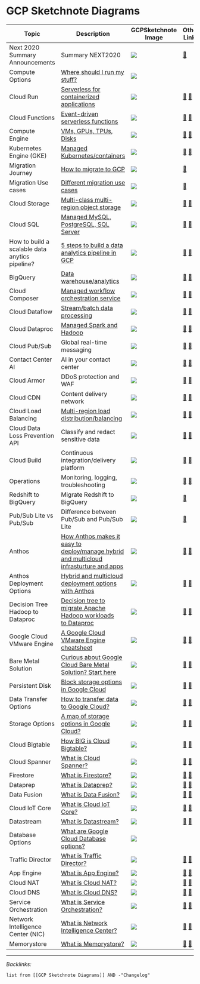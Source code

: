 # GCP Sketchnote Diagrams

|Topic|Description|GCPSketchnote Image|Other Links|
|-----|-----------|-------------------|-----------|
|Next 2020 Summary Announcements|Summary NEXT2020|[![](https://github.com/priyankavergadia/GCPSketchnote/raw/main/images/NEXT2020.jpg)](https://thecloudgirl.dev/NEXT2020.html)|[🔗](https://cloud.google.com/blog/topics/google-cloud-next/complete-list-of-announcements-from-google-cloud-next20-onair)|
|Compute Options|[Where should I run my stuff?](https://goo.gle/3Eo1iN5)|[![](https://github.com/priyankavergadia/GCPSketchnote/raw/main/images/ComputeOptions.jpg)](https://thecloudgirl.dev/gcpcompute.html)||
|Cloud Run|[Serverless for containerized applications](https://goo.gle/3jsdh3U)|[![](https://github.com/priyankavergadia/GCPSketchnote/raw/main/images/CloudRun.png)](https://thecloudgirl.dev/CloudRun.html)|[🔗](https://cloud.google.com/run?utm_source=twitter&utm_medium=unpaidsoc&utm_campaign=CDR_pve_gcp_gcpsketchnote_&utm_content=-) [📄](https://cloud.google.com/run/docs?utm_source=twitter&utm_medium=unpaidsoc&utm_campaign=CDR_pve_gcp_gcpsketchnote_&utm_content=-)|
|Cloud Functions|[Event-driven serverless functions](https://goo.gle/3jphpBR)|[![](https://github.com/priyankavergadia/GCPSketchnote/raw/main/images/cloudfunctions.png)](https://thecloudgirl.dev/CloudFunctions.html)|[🔗](https://cloud.google.com/functions?utm_source=twitter&utm_medium=unpaidsoc&utm_campaign=CDR_pve_gcp_gcpsketchnote_&utm_content=-) [📄](https://cloud.google.com/functions/docs?utm_source=twitter&utm_medium=unpaidsoc&utm_campaign=CDR_pve_gcp_gcpsketchnote_&utm_content=-)|
|Compute Engine|[VMs, GPUs, TPUs, Disks](https://goo.gle/3E8eRjr)|[![](https://github.com/priyankavergadia/GCPSketchnote/raw/main/images/GCE.jpg)](https://thecloudgirl.dev/gcpsketchnote2.html)|[🔗](https://cloud.google.com/compute?utm_source=twitter&utm_medium=unpaidsoc&utm_campaign=CDR_pve_gcp_gcpsketchnote_&utm_content=-) [📄](https://cloud.google.com/compute/docs?utm_source=twitter&utm_medium=unpaidsoc&utm_campaign=CDR_pve_gcp_gcpsketchnote_&utm_content=-)|
|Kubernetes Engine (GKE)|[Managed Kubernetes/containers](https://goo.gle/3pzWX5f)|[![](https://github.com/priyankavergadia/GCPSketchnote/raw/main/images/GKE.jpg)](https://thecloudgirl.dev/GKE.html)|[🔗](https://cloud.google.com/kubernetes-engine?utm_source=twitter&utm_medium=unpaidsoc&utm_campaign=CDR_pve_gcp_gcpsketchnote_&utm_content=-) [📄](https://cloud.google.com/kubernetes-engine/docs?utm_source=twitter&utm_medium=unpaidsoc&utm_campaign=CDR_pve_gcp_gcpsketchnote_&utm_content=-)|
|Migration Journey|[How to migrate to GCP](https://cloud.google.com/blog/topics/developers-practitioners/google-cloud-migration-made-easy)|[![](https://github.com/priyankavergadia/GCPSketchnote/raw/main/images/MigrationJourney.jpg)](https://thecloudgirl.dev/MigrationJourney.html)|[🔗](https://cloud.google.com/blog/topics/developers-practitioners/google-cloud-migration-made-easy?utm_source=twitter&utm_medium=unpaidsoc&utm_campaign=CDR_pve_gcp_gcpsketchnote_&utm_content=-)|
|Migration Use cases|[Different migration use cases](https://cloud.google.com/blog/topics/developers-practitioners/google-cloud-migration-made-easy)|[![](https://github.com/priyankavergadia/GCPSketchnote/raw/main/images/MigrationCheatsheet.png)](https://thecloudgirl.dev/MigrationCheatsheet.html)|[🔗](https://cloud.google.com/blog/topics/developers-practitioners/google-cloud-migration-made-easy?utm_source=twitter&utm_medium=unpaidsoc&utm_campaign=CDR_pve_gcp_gcpsketchnote_&utm_content=-)|
|Cloud Storage|[Multi-class multi-region object storage](https://goo.gle/2ZbYUth)|[![](https://github.com/priyankavergadia/GCPSketchnote/raw/main/images/GCS.png)](https://thecloudgirl.dev/CloudStorage.html)|[🔗](https://cloud.google.com/storage?utm_source=twitter&utm_medium=unpaidsoc&utm_campaign=CDR_pve_gcp_gcpsketchnote_&utm_content=-) [📄](https://cloud.google.com/storage/docs?utm_source=twitter&utm_medium=unpaidsoc&utm_campaign=CDR_pve_gcp_gcpsketchnote_&utm_content=-)|
|Cloud SQL|[Managed MySQL, PostgreSQL, SQL Server](https://goo.gle/3jtd8NR)|[![](https://github.com/priyankavergadia/GCPSketchnote/raw/main/images/CloudSQL.jpg)](https://thecloudgirl.dev/gcpsketchnote3.html)|[🔗](https://cloud.google.com/sql?utm_source=twitter&utm_medium=unpaidsoc&utm_campaign=CDR_pve_gcp_gcpsketchnote_&utm_content=-) [📄](https://cloud.google.com/sql/docs?utm_source=twitter&utm_medium=unpaidsoc&utm_campaign=CDR_pve_gcp_gcpsketchnote_&utm_content=-)|
|How to build a scalable data anytics pipeline?|[5 steps to build a data analytics pipeline in GCP](https://www.freecodecamp.org/news/scalable-data-analytics-pipeline/)|[![](https://github.com/priyankavergadia/GCPSketchnote/raw/main/images/analytics.png)](https://thecloudgirl.dev/analytics.html)|[🔗](https://cloud.google.com/solutions/smart-analytics?utm_source=twitter&utm_medium=unpaidsoc&utm_campaign=CDR_pve_gcp_gcpsketchnote_&utm_content=-) [📄](https://www.freecodecamp.org/news/scalable-data-analytics-pipeline/)|
|BigQuery|[Data warehouse/analytics](https://goo.gle/3C7DkEJ)|[![](https://github.com/priyankavergadia/GCPSketchnote/raw/main/images/BigQuery.jpg)](https://thecloudgirl.dev/bigquery.html)|[🔗](https://cloud.google.com/bigquery?utm_source=twitter&utm_medium=unpaidsoc&utm_campaign=CDR_pve_gcp_gcpsketchnote_&utm_content=-) [📄](https://cloud.google.com/bigquery/docs?utm_source=twitter&utm_medium=unpaidsoc&utm_campaign=CDR_pve_gcp_gcpsketchnote_&utm_content=-)|
|Cloud Composer|[Managed workflow orchestration service](https://goo.gle/3E7Oji7)|[![](https://github.com/priyankavergadia/GCPSketchnote/raw/main/images/Composer.jpg)](https://thecloudgirl.dev/Composer.html)|[🔗](https://cloud.google.com/composer?utm_source=twitter&utm_medium=unpaidsoc&utm_campaign=CDR_pve_gcp_gcpsketchnote_&utm_content=-) [📄](https://cloud.google.com/composer/docs?utm_source=twitter&utm_medium=unpaidsoc&utm_campaign=CDR_pve_gcp_gcpsketchnote_&utm_content=-)|
|Cloud Dataflow|[Stream/batch data processing](https://goo.gle/3nim7m5)|[![](https://github.com/priyankavergadia/GCPSketchnote/raw/main/images/Dataflow.jpg)](https://thecloudgirl.dev/dataflow.html)|[🔗](https://cloud.google.com/dataflow?utm_source=twitter&utm_medium=unpaidsoc&utm_campaign=CDR_pve_gcp_gcpsketchnote_&utm_content=-) [📄](https://cloud.google.com/dataflow/docs?utm_source=twitter&utm_medium=unpaidsoc&utm_campaign=CDR_pve_gcp_gcpsketchnote_&utm_content=-)|
|Cloud Dataproc|[Managed Spark and Hadoop](https://medium.com/google-cloud/all-you-need-to-know-about-google-cloud-dataproc-23fe91369678)|[![](https://github.com/priyankavergadia/GCPSketchnote/raw/main/images/Dataproc.jpg)](https://thecloudgirl.dev/Dataproc.html)|[🔗](https://cloud.google.com/dataproc?utm_source=twitter&utm_medium=unpaidsoc&utm_campaign=CDR_pve_gcp_gcpsketchnote_&utm_content=-) [📄](https://cloud.google.com/dataproc/docs?utm_source=twitter&utm_medium=unpaidsoc&utm_campaign=CDR_pve_gcp_gcpsketchnote_&utm_content=-)|
|Cloud Pub/Sub|Global real-time messaging|[![](https://github.com/priyankavergadia/GCPSketchnote/raw/main/images/pubsub.jpg)](https://thecloudgirl.dev/pubsub.html)|[🔗](https://cloud.google.com/pubsub?utm_source=twitter&utm_medium=unpaidsoc&utm_campaign=CDR_pve_gcp_gcpsketchnote_&utm_content=-) [📄](https://cloud.google.com/pubsub/docs?utm_source=twitter&utm_medium=unpaidsoc&utm_campaign=CDR_pve_gcp_gcpsketchnote_&utm_content=-) [🔗](https://www.youtube.com/playlist?list=PLIivdWyY5sqKwVLe4BLJ-vlh9r9zCdOse)|
|Contact Center AI|AI in your contact center|[![](https://github.com/priyankavergadia/GCPSketchnote/raw/main/images/ccai.jpg)](https://thecloudgirl.dev/CCAI.html)|[🔗](https://cloud.google.com/solutions/contact-center?utm_source=twitter&utm_medium=unpaidsoc&utm_campaign=CDR_pve_gcp_gcpsketchnote_&utm_content=-) [📄](https://www.youtube.com/playlist?list=PLIivdWyY5sqK5SM34zbkitWLOV-b3V40B)|
|Cloud Armor|DDoS protection and WAF|[![](https://github.com/priyankavergadia/GCPSketchnote/raw/main/images/CloudArmor.png)](https://thecloudgirl.dev/CloudArmor.html)|[🔗](https://cloud.google.com/armor?utm_source=twitter&utm_medium=unpaidsoc&utm_campaign=CDR_pve_gcp_gcpsketchnote_&utm_content=-) [📄](https://cloud.google.com/armor/docs?utm_source=twitter&utm_medium=unpaidsoc&utm_campaign=CDR_pve_gcp_gcpsketchnote_&utm_content=-)|
|Cloud CDN|Content delivery network|[![](https://github.com/priyankavergadia/GCPSketchnote/raw/main/images/CloudCDN.jpg)](https://thecloudgirl.dev/CDN.html)|[🔗](https://cloud.google.com/cdn?utm_source=twitter&utm_medium=unpaidsoc&utm_campaign=CDR_pve_gcp_gcpsketchnote_&utm_content=-) [📄](https://cloud.google.com/cdn/docs?utm_source=twitter&utm_medium=unpaidsoc&utm_campaign=CDR_pve_gcp_gcpsketchnote_&utm_content=-)|
|Cloud Load Balancing|[Multi-region load distribution/balancing](https://goo.gle/3B8F1ke)|[![](https://github.com/priyankavergadia/GCPSketchnote/raw/main/images/CLB.jpg)](https://thecloudgirl.dev/CLB.html)|[🔗](https://cloud.google.com/load-balancing?utm_source=twitter&utm_medium=unpaidsoc&utm_campaign=CDR_pve_gcp_gcpsketchnote_&utm_content=-) [📄](https://cloud.google.com/load-balancing/docs?utm_source=twitter&utm_medium=unpaidsoc&utm_campaign=CDR_pve_gcp_gcpsketchnote_&utm_content=-)|
|Cloud Data Loss Prevention API|Classify and redact sensitive data|[![](https://github.com/priyankavergadia/GCPSketchnote/raw/main/images/DLP.jpg)](https://thecloudgirl.dev/dlp.html)|[🔗](https://cloud.google.com/dlp?utm_source=twitter&utm_medium=unpaidsoc&utm_campaign=CDR_pve_gcp_gcpsketchnote_&utm_content=-) [📄](https://cloud.google.com/dlp/docs?utm_source=twitter&utm_medium=unpaidsoc&utm_campaign=CDR_pve_gcp_gcpsketchnote_&utm_content=-)|
|Cloud Build|Continuous integration/delivery platform|[![](https://github.com/priyankavergadia/GCPSketchnote/raw/main/images/CloudBuild.jpg)](https://thecloudgirl.dev/CloudBuild.html)|[🔗](https://cloud.google.com/cloud-build?utm_source=twitter&utm_medium=unpaidsoc&utm_campaign=CDR_pve_gcp_gcpsketchnote_&utm_content=-) [📄](https://cloud.google.com/cloud-build/docs/?utm_source=twitter&utm_medium=unpaidsoc&utm_campaign=CDR_pve_gcp_gcpsketchnote_&utm_content=-)|
|Operations|Monitoring, logging, troubleshooting|[![](https://github.com/priyankavergadia/GCPSketchnote/raw/main/images/CloudOps.jpg)](https://thecloudgirl.dev/ops.html)|[🔗](https://cloud.google.com/products/operations?utm_source=twitter&utm_medium=unpaidsoc&utm_campaign=CDR_pve_gcp_gcpsketchnote_&utm_content=-) [📄](https://cloud.google.com/stackdriver/docs?utm_source=twitter&utm_medium=unpaidsoc&utm_campaign=CDR_pve_gcp_gcpsketchnote_&utm_content=-)|
|Redshift to BigQuery|Migrate Redshift to BigQuery|[![](https://github.com/priyankavergadia/GCPSketchnote/raw/main/images/redshifttobq.jpeg)](https://thecloudgirl.dev/redshifttobq.html)|[🔗](https://cloud.google.com/bigquery-transfer/docs/redshift-migration)|
|Pub/Sub Lite vs Pub/Sub|Difference between Pub/Sub and Pub/Sub Lite|[![](https://github.com/priyankavergadia/GCPSketchnote/raw/main/images/pubsubvslite.png)](https://thecloudgirl.dev/gcpsketchnote4.html)|[🔗](https://cloud.google.com/pubsub/docs/choosing-pubsub-or-lite?utm_source=twitter&utm_medium=unpaidsoc&utm_campaign=CDR_pve_gcp_gcpsketchnote_&utm_content=-)|
|Anthos|[How Anthos makes it easy to deploy/manage hybrid and multicloud infrasturture and apps](https://goo.gle/3C7DX1h)|[![](https://github.com/priyankavergadia/GCPSketchnote/raw/main/images/Anthos.jpg)](https://thecloudgirl.dev/Anthos.html)|[🔗](https://cloud.google.com/products/anthos?utm_source=twitter&utm_medium=unpaidsoc&utm_campaign=CDR_pve_gcp_gcpsketchnote_&utm_content=-) [📄](https://cloud.google.com/anthos/docs?utm_source=twitter&utm_medium=unpaidsoc&utm_campaign=CDR_pve_gcp_gcpsketchnote_&utm_content=-)|
|Anthos Deployment Options|[Hybrid and multicloud deployment options with Anthos](https://cloud.google.com/blog/topics/developers-practitioners/what-are-my-hybrid-and-multicloud-deployment-options-anthos?utm_source=blog&utm_medium=partner&utm_campaign=CDR_pve_anthoscore_anthosdeplyment_sketchnote_)|[![](https://github.com/priyankavergadia/GCPSketchnote/raw/main/images/AnthosDeployment.png)](https://thecloudgirl.dev/AnthosDeployment.html)|[🔗](https://cloud.google.com/anthos?utm_source=twitter&utm_medium=unpaidsoc&utm_campaign=CDR_pve_gcp_gcpsketchnote_&utm_content=-) [📄](https://cloud.google.com/anthos/docs?utm_source=twitter&utm_medium=unpaidsoc&utm_campaign=CDR_pve_gcp_gcpsketchnote_&utm_content=-)|
|Decision Tree Hadoop to Dataproc|[Decision tree to migrate Apache Hadoop workloads to Dataproc](http://goo.gle/3tMxnsB)|[![](https://github.com/priyankavergadia/GCPSketchnote/raw/main/images/HadoopOptions.jpg)](https://thecloudgirl.dev/DataprocDecision.html)|[🔗](https://cloud.google.com/dataproc/) [📄](https://cloud.google.com/dataproc/docs)|
|Google Cloud VMware Engine|[A Google Cloud VMware Engine cheatsheet](https://goo.gle/2PlTsiy)|[![](https://github.com/priyankavergadia/GCPSketchnote/raw/main/images/VMWareEngine.jpg)](https://thecloudgirl.dev/VMWareEngine.html)|[🔗](http://goo.gle/313njyY) [📄](http://goo.gle/3lyGNoB)|
|Bare Metal Solution|[Curious about Google Cloud Bare Metal Solution? Start here](https://goo.gle/2O04k5m)|[![](https://github.com/priyankavergadia/GCPSketchnote/raw/main/images/BareMetal.jpg)](https://thecloudgirl.dev/BareMetal.html)|[🔗](https://goo.gle/2O04k5m) [📄](https://goo.gle/3fnpWEg)|
|Persistent Disk|[Block storage options in Google Cloud](https://goo.gle/32knshX)|[![](https://github.com/priyankavergadia/GCPSketchnote/raw/main/images/pd.jpg)](https://thecloudgirl.dev/PD.html)|[🔗](https://goo.gle/3iEW4ow) [📄](https://goo.gle/3gA1G0z)|
|Data Transfer Options|[How to transfer data to Google Cloud?](https://goo.gle/3iLTpsS)|[![](https://github.com/priyankavergadia/GCPSketchnote/raw/main/images/DataTransfer.jpg)](https://thecloudgirl.dev/datatransfer.html)|[🔗](https://goo.gle/3xgTrx2) [📄](https://goo.gle/3xgTrx2)|
|Storage Options|[A map of storage options in Google Cloud?](https://goo.gle/3q2asc9)|[![](https://github.com/priyankavergadia/GCPSketchnote/raw/main/images/storageoptions.jpg)](https://thecloudgirl.dev/StorageOptions.html)|[🔗](https://goo.gle/2U8dkZ7) [📄](https://goo.gle/2U8dkZ7)|
|Cloud Bigtable|[How BIG is Cloud Bigtable?](https://goo.gle/2TV3hWY)|[![](https://github.com/priyankavergadia/GCPSketchnote/raw/main/images/Bigtable.jpg)](https://thecloudgirl.dev/Bigtable.html)|[🔗](https://goo.gle/3pQJT9A) [📄](https://goo.gle/3xbkgmm)|
|Cloud Spanner|[What is Cloud Spanner?](https://goo.gle/3zmQMnj)|[![](https://github.com/priyankavergadia/GCPSketchnote/raw/main/images/Spanner.jpg)](https://thecloudgirl.dev/spanner.html)|[🔗](https://goo.gle/3xkcXJ3) [📄](https://goo.gle/3gmC88a)|
|Firestore|[What is Firestore?](https://goo.gle/3EbtF0S)|[![](https://github.com/priyankavergadia/GCPSketchnote/raw/main/images/firestore.jpg)](https://thecloudgirl.dev/firestore.html)|[🔗](https://goo.gle/3E9gVaM) [📄](https://goo.gle/3vGHjpt)|
|Dataprep|[What is Dataprep?](https://goo.gle/3C9BXpi)|[![](https://github.com/priyankavergadia/GCPSketchnote/raw/main/images/Spanner.jpg)](https://thecloudgirl.dev/dataprep.html)|[🔗](https://goo.gle/2XDPaaX) [📄](https://goo.gle/3vzyrC8)|
|Data Fusion|[What is Data Fusion?](https://goo.gle/3puxKsF)|[![](https://github.com/priyankavergadia/GCPSketchnote/raw/main/images/datafusion.jpg)](https://thecloudgirl.dev/datafusion.html)|[🔗](https://goo.gle/2XDtwDz) [📄](https://goo.gle/3CmFhO5)|
|Cloud IoT Core|[What is Cloud IoT Core?](https://goo.gle/3m6Zf9O)|[![](https://github.com/priyankavergadia/GCPSketchnote/raw/main/images/iotcore.jpg)](https://thecloudgirl.dev/iotcore.html)|[🔗](https://goo.gle/3BbIMFs) [📄](https://goo.gle/2XCs3gO)|
|Datastream|[What is Datastream?](https://goo.gle/3BjiX6F)|[![](https://github.com/priyankavergadia/GCPSketchnote/raw/main/images/datastream.jpg)](https://thecloudgirl.dev/datastream.html)|[🔗](https://goo.gle/3aZUDMi) [📄](https://goo.gle/3B20OtT)|
|Database Options|[What are Google Cloud Database options?](https://goo.gle/3m6yCSn)|[![](https://github.com/priyankavergadia/GCPSketchnote/raw/main/images/DBoptions.jpg)](https://thecloudgirl.dev/dboptions.html)||
|Traffic Director|[What is Traffic Director?](https://goo.gle/3EcLegZ)|[![](https://github.com/priyankavergadia/GCPSketchnote/raw/main/images/trafficdirector.jpg)](https://thecloudgirl.dev/trafficdirector.html)|[🔗](https://goo.gle/2XBxWuD) [📄](https://goo.gle/3B85Ncj)|
|App Engine|[What is App Engine?](https://goo.gle/3GckaAf)|[![](https://github.com/priyankavergadia/GCPSketchnote/raw/main/images/appengine.jpg)](https://thecloudgirl.dev/appengine.html)|[🔗](https://goo.gle/3nogeUe) [📄](https://goo.gle/2ZhSV64)|
|Cloud NAT|[What is Cloud NAT?](https://goo.gle/3GDjS5s)|[![](https://github.com/priyankavergadia/GCPSketchnote/raw/main/images/CloudNAT.jpg)](https://thecloudgirl.dev/cloudnat.html)|[🔗](https://goo.gle/3b5mQBa) [📄](https://goo.gle/3E5kSgI)|
|Cloud DNS|[What is Cloud DNS?](https://goo.gle/3C8h9i3)|[![](https://github.com/priyankavergadia/GCPSketchnote/raw/main/images/CloudDNS.jpg)](https://thecloudgirl.dev/clouddns.html)|[🔗](https://goo.gle/3m6TwAQ) [📄](https://goo.gle/3vGFlp5)|
|Service Orchestration|[What is Service Orchestration?](https://goo.gle/3m8DeHm)|[![](https://github.com/priyankavergadia/GCPSketchnote/raw/main/images/serviceorchestration.jpg)](https://thecloudgirl.dev/serviceorchestration.html)|[🔗](https://goo.gle/3niEwPD) [📄](https://goo.gle/3Cd5b6E)|
|Network Intelligence Center (NIC)|[What is Network Intelligence Center?](https://goo.gle/3B7cETv)|[![](https://github.com/priyankavergadia/GCPSketchnote/raw/main/images/nic.jpg)](https://thecloudgirl.dev/nic.html)|[🔗](https://goo.gle/30T6Pwy) [📄](https://goo.gle/3vKIW5K)|
|Memorystore|[What is Memorystore?](https://goo.gle/2Ze7hFf)|[![](https://github.com/priyankavergadia/GCPSketchnote/raw/main/images/memorystore.jpg)](https://thecloudgirl.dev/memorystore.html)|[🔗](https://goo.gle/3b0Oors) [📄](https://goo.gle/3noPvqy)|

---

*Backlinks:*

````dataview
list from [[GCP Sketchnote Diagrams]] AND -"Changelog"
````
